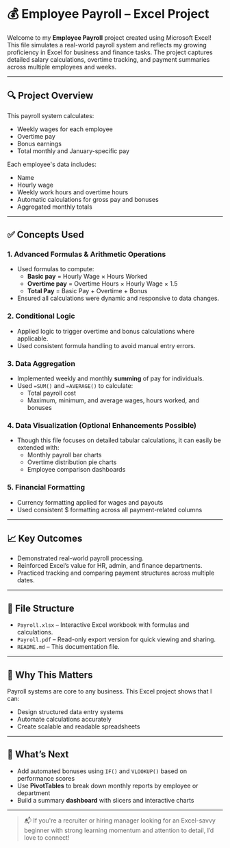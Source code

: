 # 💰 Employee Payroll – Excel Project

Welcome to my **Employee Payroll** project created using Microsoft Excel! This file simulates a real-world payroll system and reflects my growing proficiency in Excel for business and finance tasks. The project captures detailed salary calculations, overtime tracking, and payment summaries across multiple employees and weeks.

---

## 🔍 Project Overview

This payroll system calculates:
- Weekly wages for each employee
- Overtime pay
- Bonus earnings
- Total monthly and January-specific pay

Each employee's data includes:
- Name
- Hourly wage
- Weekly work hours and overtime hours
- Automatic calculations for gross pay and bonuses
- Aggregated monthly totals

---

## ✅ Concepts Used

### 1. **Advanced Formulas & Arithmetic Operations**
- Used formulas to compute:
  - **Basic pay** = Hourly Wage × Hours Worked
  - **Overtime pay** = Overtime Hours × Hourly Wage × 1.5
  - **Total Pay** = Basic Pay + Overtime + Bonus
- Ensured all calculations were dynamic and responsive to data changes.

### 2. **Conditional Logic**
- Applied logic to trigger overtime and bonus calculations where applicable.
- Used consistent formula handling to avoid manual entry errors.

### 3. **Data Aggregation**
- Implemented weekly and monthly **summing** of pay for individuals.
- Used `=SUM()` and `=AVERAGE()` to calculate:
  - Total payroll cost
  - Maximum, minimum, and average wages, hours worked, and bonuses

### 4. **Data Visualization (Optional Enhancements Possible)**
- Though this file focuses on detailed tabular calculations, it can easily be extended with:
  - Monthly payroll bar charts
  - Overtime distribution pie charts
  - Employee comparison dashboards

### 5. **Financial Formatting**
- Currency formatting applied for wages and payouts
- Used consistent $ formatting across all payment-related columns

---

## 📈 Key Outcomes

- Demonstrated real-world payroll processing.
- Reinforced Excel’s value for HR, admin, and finance departments.
- Practiced tracking and comparing payment structures across multiple dates.

---

## 📂 File Structure

- `Payroll.xlsx` – Interactive Excel workbook with formulas and calculations.
- `Payroll.pdf` – Read-only export version for quick viewing and sharing.
- `README.md` – This documentation file.

---

## 💼 Why This Matters

Payroll systems are core to any business. This Excel project shows that I can:
- Design structured data entry systems
- Automate calculations accurately
- Create scalable and readable spreadsheets

---

## 🚀 What’s Next

- Add automated bonuses using `IF()` and `VLOOKUP()` based on performance scores
- Use **PivotTables** to break down monthly reports by employee or department
- Build a summary **dashboard** with slicers and interactive charts

---

> 📬 If you're a recruiter or hiring manager looking for an Excel-savvy beginner with strong learning momentum and attention to detail, I’d love to connect!

